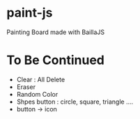 # paint-js
Painting Board made with BaillaJS

# To Be Continued
- Clear : All Delete
- Eraser
- Random Color
- Shpes button : circle, square, triangle ....
- button -> icon
